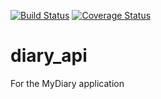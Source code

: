 [![Build Status](https://travis-ci.org/runor-thoughtstudio/diary_api.svg?branch=develop)](https://travis-ci.org/runor-thoughtstudio/diary_api) [![Coverage Status](https://coveralls.io/repos/github/runor-thoughtstudio/diary_api/badge.svg?branch=master)](https://coveralls.io/github/runor-thoughtstudio/diary_api?branch=master)

# diary_api
For the MyDiary application
